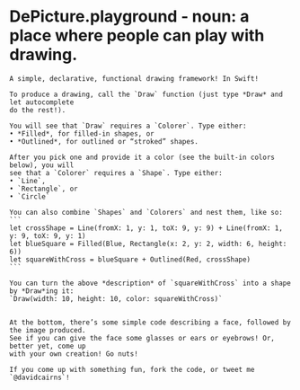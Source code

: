 # DePicture.playground - noun: a place where people can play with drawing.
	A simple, declarative, functional drawing framework! In Swift!

	To produce a drawing, call the `Draw` function (just type *Draw* and let autocomplete
	do the rest!).

	You will see that `Draw` requires a `Colorer`. Type either:
	• *Filled*, for filled-in shapes, or
	• *Outlined*, for outlined or “stroked” shapes.

	After you pick one and provide it a color (see the built-in colors below), you will
	see that a `Colorer` requires a `Shape`. Type either:
	• `Line`,
	• `Rectangle`, or
	• `Circle`

	You can also combine `Shapes` and `Colorers` and nest them, like so:
	```
	let crossShape = Line(fromX: 1, y: 1, toX: 9, y: 9) + Line(fromX: 1, y: 9, toX: 9, y: 1)
	let blueSquare = Filled(Blue, Rectangle(x: 2, y: 2, width: 6, height: 6))
	let squareWithCross = blueSquare + Outlined(Red, crossShape)
	```

	You can turn the above *description* of `squareWithCross` into a shape by *Draw*ing it:
	`Draw(width: 10, height: 10, color: squareWithCross)`


	At the bottom, there’s some simple code describing a face, followed by the image produced.
	See if you can give the face some glasses or ears or eyebrows! Or, better yet, come up
	with your own creation! Go nuts!
	
	If you come up with something fun, fork the code, or tweet me `@davidcairns`!
